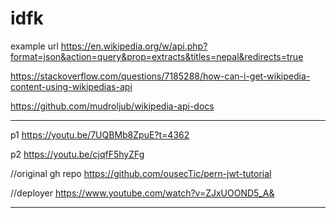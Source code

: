 # idfk

example url
https://en.wikipedia.org/w/api.php?format=json&action=query&prop=extracts&titles=nepal&redirects=true

https://stackoverflow.com/questions/7185288/how-can-i-get-wikipedia-content-using-wikipedias-api

https://github.com/mudroljub/wikipedia-api-docs

---
p1
https://youtu.be/7UQBMb8ZpuE?t=4362

p2
https://youtu.be/cjqfF5hyZFg

//original gh repo
https://github.com/ousecTic/pern-jwt-tutorial

//deployer
https://www.youtube.com/watch?v=ZJxUOOND5_A&

---